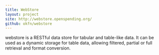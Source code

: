 ```yaml
---
title: WebStore
layout: project
site: http://webstore.openspending.org/
github: okfn/webstore
---
```


webstore is a RESTful data store for tabular and table-like data. It can be used as a dynamic storage for table data, allowing filtered, partial or full retrieval and format conversion.

